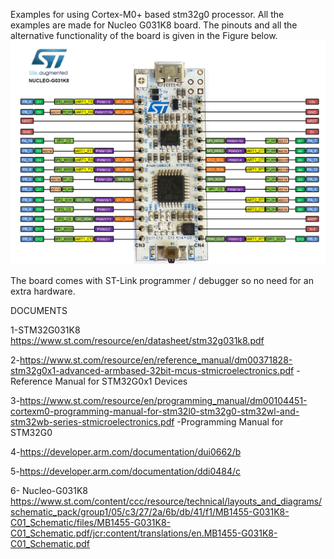 Examples for using Cortex-M0+ based stm32g0 processor. All the examples are made for Nucleo G031K8 board. The pinouts and all the alternative functionality of the board is given in the Figure below.
![](images/board.jpg)

The board comes with ST-Link programmer / debugger so no need for an extra hardware.

DOCUMENTS



1-STM32G031K8 https://www.st.com/resource/en/datasheet/stm32g031k8.pdf


2-https://www.st.com/resource/en/reference_manual/dm00371828-stm32g0x1-advanced-armbased-32bit-mcus-stmicroelectronics.pdf -Reference Manual for STM32G0x1 Devices


3-https://www.st.com/resource/en/programming_manual/dm00104451-cortexm0-programming-manual-for-stm32l0-stm32g0-stm32wl-and-stm32wb-series-stmicroelectronics.pdf -Programming Manual for STM32G0


4-https://developer.arm.com/documentation/dui0662/b

5-https://developer.arm.com/documentation/ddi0484/c

6- Nucleo-G031K8 https://www.st.com/content/ccc/resource/technical/layouts_and_diagrams/schematic_pack/group1/05/c3/27/2a/6b/db/41/f1/MB1455-G031K8-C01_Schematic/files/MB1455-G031K8-C01_Schematic.pdf/jcr:content/translations/en.MB1455-G031K8-C01_Schematic.pdf
